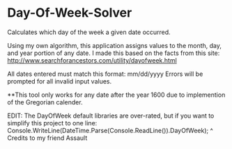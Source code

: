 # Day-Of-Week-Solver
Calculates which day of the week a given date occurred.

Using my own algorithm, this application assigns values to the month, day, and year portion of any date.
I made this based on the facts from this site: http://www.searchforancestors.com/utility/dayofweek.html

All dates entered must match this format: mm/dd/yyyy
Errors will be prompted for all invalid input values.

**This tool only works for any date after the year 1600 due to implemention of the Gregorian calender.

EDIT: The DayOfWeek default libraries are over-rated, but if you want to simplify this project to one line:
Console.WriteLine(DateTime.Parse(Console.ReadLine()).DayOfWeek);
^ Credits to my friend Assault
